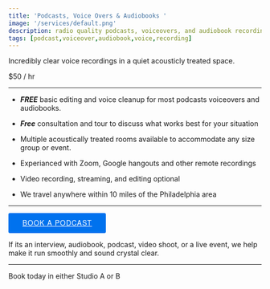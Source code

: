 ```yaml
---
title: 'Podcasts, Voice Overs & Audiobooks '
image: '/services/default.png'
description: radio quality podcasts, voiceovers, and audiobook recordings.
tags: [podcast,voiceover,audiobook,voice,recording]
---
```

Incredibly clear voice recordings in a quiet acousticly treated space.

$50 / hr 

- - -

- **_FREE_** basic editing and voice cleanup for most podcasts voiceovers and audiobooks.

- **_Free_** consultation and tour to discuss what works best for your situation

- Multiple acoustically treated rooms available to accommodate any size group or event.

- Experianced with Zoom, Google hangouts and other remote recordings

- Video recording, streaming, and editing optional

- We travel anywhere within 10 miles of the Philadelphia area

- - -

<!-- Start Square Appointments Embed code --> <a target="_top" style=" background-color: #0072ee; color: white; height: 40px; text-transform: uppercase; font-family: 'Square Market', 'helvetica neue', helvetica, arial, sans-serif; letter-spacing: 1px; line-height: 38px; padding: 0 28px; border-radius: 3px; font-weight: 500; font-size: 14px; cursor: pointer; display: inline-block; " href="https://square.site/book/8GNV6PJ8WK7YH/sounds-like-soma-studio-a-philadelphia-pa">Book A Podcast</a> <!-- End Square Appointments Embed code -->

If its an interview, audiobook, podcast, video shoot, or a live event, we help make it run smoothly and sound crystal clear.

- - -

Book today in either Studio A or B
